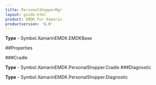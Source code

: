 ```yaml
---
title: PersonalShopperMgr
layout: guide.html
product: EMDK For Xamarin 
productversion: '6.0' 
---
```


    

**Type** - Symbol.XamarinEMDK.EMDKBase

##Properties

###Cradle

        

**Type** - Symbol.XamarinEMDK.PersonalShopper.Cradle
###Diagnostic

        

**Type** - Symbol.XamarinEMDK.PersonalShopper.Diagnostic
